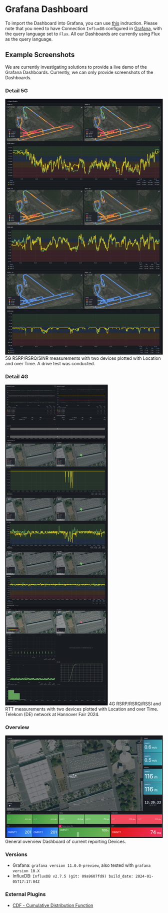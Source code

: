 # Grafana Dashboard
To import the Dashboard into Grafana, you can use 
[this](https://grafana.com/docs/grafana/latest/dashboards/build-dashboards/import-dashboards/) indruction.
Please note that you need to have Connection `InfluxDB` configured in [Grafana](https://grafana.com/docs/grafana/latest/getting-started/get-started-grafana-influxdb/), with the query language set to `Flux`.
All our Dashboards are currently using Flux as the query language.
## Example Screenshots
We are currently investigating solutions to provide a live demo of the Grafana Dashboards.
Currently, we can only provide screenshots of the Dashboards.

### Detail 5G
![RSRP_RSRQ_SINR_measurements_with_two_devices](examples/detail_5g_signal.png)
5G RSRP/RSRQ/SINR measurements with two devices plotted with Location and over Time. 
A drive test was conducted.
### Detail 4G
![RSRP_RSRQ_SINR_measurements_with_two_devices](examples/detail_4g_signal.png)
4G RSRP/RSRQ/RSSI and RTT measurements with two devices plotted with Location and over Time.
Telekom (DE) network at Hannover Fair 2024.
### Overview
![overview_dashboard](examples/overview.png)
General overview Dashboard of current reporting Devices.

### Versions
- Grafana: `grafana version 11.0.0-preview`, also tested with `grafana version 10.X`
- InfluxDB: `InfluxDB v2.7.5 (git: 09a9607fd9) build_date: 2024-01-05T17:17:04Z`

### External Plugins
- [CDF - Cumulative Distribution Function](https://grafana.com/grafana/plugins/sebastiangunreben-cdf-panel/)


